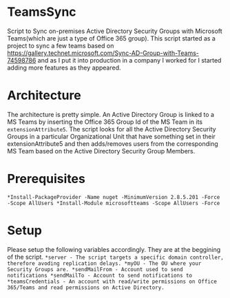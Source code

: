 # TeamsSync
Script to Sync on-premises Active Directory Security Groups with Microsoft Teams(which are just a type of Office 365 group). This script started as a project to sync a few teams based on https://gallery.technet.microsoft.com/Sync-AD-Group-with-Teams-74598786 and as I put it into production in a company I worked for I started adding more features as they appeared.

# Architecture
The architecture is pretty simple. An Active Directory Group is linked to a MS Teams by inserting the Office 365 Group Id of the MS Team in its `extensionAttribute5`. The script looks for all the Active Directory Security Groups in a particular Organizational Unit that have something set in their extensionAttribute5 and then adds/removes users from the corresponding MS Team based on the Active Directory Security Group Members.

# Prerequisites
`
*Install-PackageProvider -Name nuget -MinimumVersion 2.8.5.201 -Force -Scope AllUsers
*Install-Module microsoftteams -Scope AllUsers -Force
`

# Setup
Please setup the following variables accordingly. They are at the beggining of the script.
`
*server - The script targets a specific domain controller, therefore avoding replication delays.
*myOU - The OU where your Security Groups are.
*sendMailFrom - Account used to send notifications
*sendMailTo - Account to send notifications to
*teamsCredentials - An account with read/write permissions on Office 365/Teams and read permissions on Active Directory.
`

